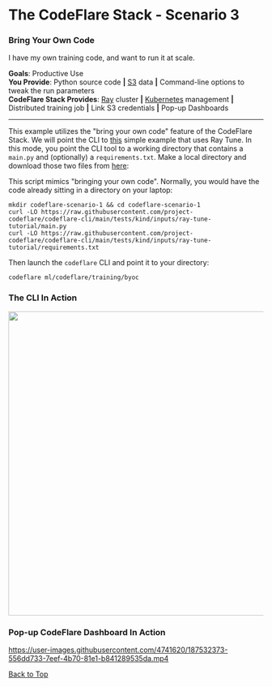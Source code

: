 # The CodeFlare Stack - Scenario 3

### Bring Your Own Code

I have my own training code, and want to run it at scale.

**Goals**: Productive Use<br>
**You Provide**: Python source code **|** [S3](https://aws.amazon.com/s3/) data **|** Command-line options to tweak the run parameters <br>
**CodeFlare Stack Provides**: [Ray](https://www.ray.io/) cluster **|** [Kubernetes](https://kubernetes.io/) management **|** Distributed training job **|** Link S3 credentials **|** Pop-up Dashboards

---

This example utilizes the "bring your own code" feature of the
CodeFlare Stack. We will point the CLI to
[this](https://torchtutorialstaging.z5.web.core.windows.net/beginner/hyperparameter_tuning_tutorial.html)
simple example that uses Ray Tune. In this mode, you point the CLI
tool to a working directory that contains a `main.py` and (optionally)
a `requirements.txt`. Make a local directory and download those two
files from
[here](https://github.com/project-codeflare/codeflare-cli/tree/main/tests/kind/inputs/ray-tune-tutorial):

This script mimics "bringing your own code". Normally, you would have
the code already sitting in a directory on your laptop:

```shell
mkdir codeflare-scenario-1 && cd codeflare-scenario-1
curl -LO https://raw.githubusercontent.com/project-codeflare/codeflare-cli/main/tests/kind/inputs/ray-tune-tutorial/main.py
curl -LO https://raw.githubusercontent.com/project-codeflare/codeflare-cli/main/tests/kind/inputs/ray-tune-tutorial/requirements.txt
```

Then launch the `codeflare` CLI and point it to your directory:

```
codeflare ml/codeflare/training/byoc
```

### The CLI In Action

<a href="https://asciinema.org/a/517989" target="_blank"><img src="https://asciinema.org/a/517989.svg" width="600" /></a>

### Pop-up CodeFlare Dashboard In Action

https://user-images.githubusercontent.com/4741620/187532373-556dd733-7eef-4b70-81e1-b841289535da.mp4

[Back to Top](README.md)
